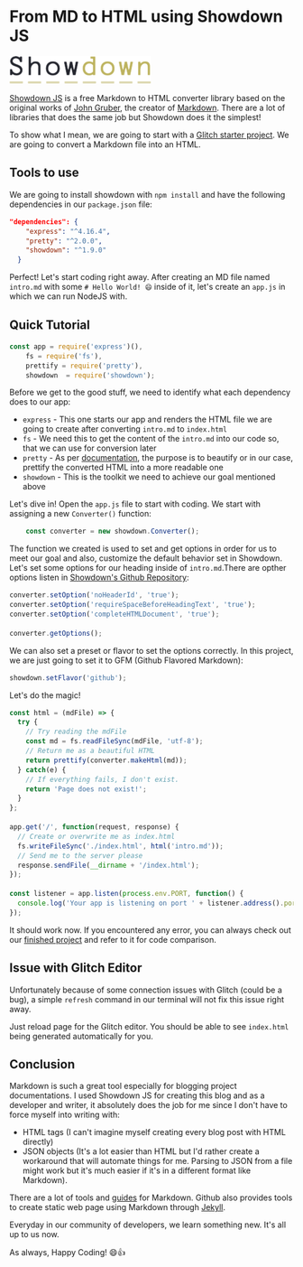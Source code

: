 # From MD to HTML using Showdown JS

![Showdown JS logo](../../public/img/showdown-logo.png)

[Showdown JS](http://showdownjs.com/) is a free Markdown to HTML converter library based on the original works of [John Gruber](https://en.wikipedia.org/wiki/John_Gruber), the creator of [Markdown](https://daringfireball.net/projects/markdown/). There are a lot of libraries that does the same job but Showdown does it the simplest!

To show what I mean, we are going to start with a [Glitch starter project](https://glitch.com/edit/#!/awesome-showdown-starter?path=package.json:10:26). We are going to convert a Markdown file into an HTML.


## Tools to use

We are going to install showdown with `npm install` and have the following dependencies in our `package.json` file:

```json
"dependencies": {
    "express": "^4.16.4",
    "pretty": "^2.0.0",
    "showdown": "^1.9.0"
  }
```

Perfect! Let's start coding right away. After creating an MD file named `intro.md` with some  `# Hello World! 😄` inside of it, let's create an `app.js` in which we can run NodeJS with.


## Quick Tutorial

```javascript
const app = require('express')(), 
    fs = require('fs'),
    prettify = require('pretty'),
    showdown  = require('showdown');
```

Before we get to the good stuff, we need to identify what each dependency does to our app:

- `express` - This one starts our app and renders the HTML file we are going to create after converting `intro.md` to `index.html`
- `fs` - We need this to get the content of the `intro.md` into our code so, that we can use for conversion later
- `pretty` - As per [documentation](https://www.npmjs.com/package/pretty), the purpose is to beautify or in our case, prettify the converted HTML into a more readable one
- `showdown` - This is the toolkit we need to achieve our goal mentioned above

Let's dive in! Open the `app.js` file to start with coding. We start with assigning a new `Converter()` function:

```javascript
    const converter = new showdown.Converter();
```

The function we created is used to set and get options in order for us to meet our goal and also, customize the default behavior set in Showdown. Let's set some options for our heading inside of `intro.md`.There are opther options listen in [Showdown's Github Repository](https://github.com/showdownjs/showdown):

```javascript
converter.setOption('noHeaderId', 'true');
converter.setOption('requireSpaceBeforeHeadingText', 'true');
converter.setOption('completeHTMLDocument', 'true');

converter.getOptions();  
```
We can also set a preset or flavor to set the options correctly. In this project, we are just going to set it to GFM (Github Flavored Markdown):

```javascript
showdown.setFlavor('github');
```
Let's do the magic! 

```javascript
const html = (mdFile) => {
  try { 
    // Try reading the mdFile
    const md = fs.readFileSync(mdFile, 'utf-8');
    // Return me as a beautiful HTML
    return prettify(converter.makeHtml(md));    
  } catch(e) {
    // If everything fails, I don't exist.
    return 'Page does not exist!';
  }
};

app.get('/', function(request, response) {
  // Create or overwrite me as index.html 
  fs.writeFileSync('./index.html', html('intro.md'));
  // Send me to the server please
  response.sendFile(__dirname + '/index.html');
});

const listener = app.listen(process.env.PORT, function() {
  console.log('Your app is listening on port ' + listener.address().port);
});
```

It should work now. If you encountered any error, you can always check out our [finished project](https://glitch.com/edit/#!/awesome-showdown-done?path=app.js:22:3) and refer to it for code comparison.


## Issue with Glitch Editor

Unfortunately because of some connection issues with Glitch (could be a bug), a simple `refresh` command in our terminal will not fix this issue right away. 

Just reload page for the Glitch editor. You should be able to see `index.html` being generated automatically for you.


## Conclusion

Markdown is such a great tool especially for blogging project documentations. I used Showdown JS for creating this blog and as a developer and writer, it absolutely does the job for me since I don't have to force myself into writing with:

- HTML tags (I can't imagine myself creating every blog post with HTML directly) 
- JSON objects (It's a lot easier than HTML but I'd rather create a workaround that will automate things for me. Parsing to JSON from a file might work but it's much easier if it's in a different format like Markdown).

There are a lot of tools and [guides](https://www.markdownguide.org/getting-started) for Markdown. Github also provides tools to create static web page using Markdown through [Jekyll](https://github.com/jekyll/jekyll). 

Everyday in our community of developers, we learn something new. It's all up to us now.

As always, Happy Coding! 😄👍